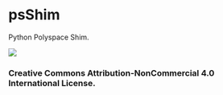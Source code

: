 # psShim
Python Polyspace Shim.

![](https://creativecommons.org/images/deed/cc_icon_white_x2.png)

### Creative Commons Attribution-NonCommercial 4.0 International License.
